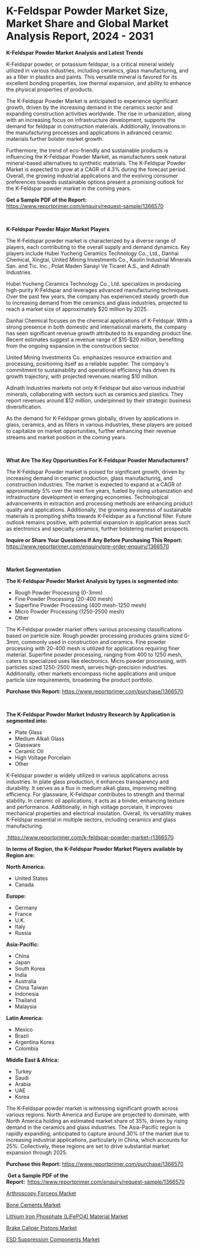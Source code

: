 <p><h1>K-Feldspar Powder Market Size, Market Share and Global Market Analysis Report, 2024 - 2031</h1></p><p><strong>K-Feldspar Powder Market Analysis and Latest Trends</strong></p>
<p><p>K-Feldspar powder, or potassium feldspar, is a critical mineral widely utilized in various industries, including ceramics, glass manufacturing, and as a filler in plastics and paints. This versatile mineral is favored for its excellent bonding properties, low thermal expansion, and ability to enhance the physical properties of products.</p><p>The K-Feldspar Powder Market is anticipated to experience significant growth, driven by the increasing demand in the ceramics sector and expanding construction activities worldwide. The rise in urbanization, along with an increasing focus on infrastructure development, supports the demand for feldspar in construction materials. Additionally, innovations in the manufacturing processes and applications in advanced ceramic materials further bolster market growth.</p><p>Furthermore, the trend of eco-friendly and sustainable products is influencing the K-Feldspar Powder Market, as manufacturers seek natural mineral-based alternatives to synthetic materials. The K-Feldspar Powder Market is expected to grow at a CAGR of 4.3% during the forecast period. Overall, the growing industrial applications and the evolving consumer preferences towards sustainable options present a promising outlook for the K-Feldspar powder market in the coming years.</p></p>
<p><strong>Get a Sample PDF of the Report:&nbsp;</strong> <a href="https://www.reportprimer.com/enquiry/request-sample/1366570">https://www.reportprimer.com/enquiry/request-sample/1366570</a></p>
<p>&nbsp;</p>
<p><strong>K-Feldspar Powder Major Market Players</strong></p>
<p><p>The K-Feldspar powder market is characterized by a diverse range of players, each contributing to the overall supply and demand dynamics. Key players include Hubei Yucheng Ceramics Technology Co., Ltd., Danhai Chemical, Xingtai, United Mining Investments Co., Kaolin Industrial Minerals San. and Tic. Inc., Polat Maden Sanayi Ve Ticaret A.S., and Adinath Industries. </p><p>Hubei Yucheng Ceramics Technology Co., Ltd. specializes in producing high-purity K-Feldspar and leverages advanced manufacturing techniques. Over the past few years, the company has experienced steady growth due to increasing demand from the ceramics and glass industries, projected to reach a market size of approximately $20 million by 2025.</p><p>Danhai Chemical focuses on the chemical applications of K-Feldspar. With a strong presence in both domestic and international markets, the company has seen significant revenue growth attributed to its expanding product line. Recent estimates suggest a revenue range of $15-$20 million, benefiting from the ongoing expansion in the construction sector.</p><p>United Mining Investments Co. emphasizes resource extraction and processing, positioning itself as a reliable supplier. The company's commitment to sustainability and operational efficiency has driven its growth trajectory, with projected revenues nearing $10 million.</p><p>Adinath Industries markets not only K-Feldspar but also various industrial minerals, collaborating with sectors such as ceramics and plastics. They report revenues around $12 million, underpinned by their strategic business diversification.</p><p>As the demand for K-Feldspar grows globally, driven by applications in glass, ceramics, and as fillers in various industries, these players are poised to capitalize on market opportunities, further enhancing their revenue streams and market position in the coming years.</p></p>
<p>&nbsp;</p>
<p><strong>What Are The Key Opportunities For K-Feldspar Powder Manufacturers?</strong></p>
<p><p>The K-Feldspar Powder market is poised for significant growth, driven by increasing demand in ceramic production, glass manufacturing, and construction industries. The market is expected to expand at a CAGR of approximately 5% over the next five years, fueled by rising urbanization and infrastructure development in emerging economies. Technological advancements in extraction and processing methods are enhancing product quality and applications. Additionally, the growing awareness of sustainable materials is prompting shifts towards K-Feldspar as a functional filler. Future outlook remains positive, with potential expansion in application areas such as electronics and specialty ceramics, further bolstering market prospects.</p></p>
<p><strong>Inquire or Share Your Questions If Any Before Purchasing This Report:</strong> <a href="https://www.reportprimer.com/enquiry/pre-order-enquiry/1366570">https://www.reportprimer.com/enquiry/pre-order-enquiry/1366570</a></p>
<p>&nbsp;</p>
<p><strong>Market Segmentation</strong></p>
<p><strong>The K-Feldspar Powder Market Analysis by types is segmented into:</strong></p>
<p><ul><li>Rough Powder Processing (0-3mm)</li><li>Fine Powder Processing (20-400 mesh)</li><li>Superfine Powder Processing (400 mesh-1250 mesh)</li><li>Micro Powder Processing (1250-2500 mesh)</li><li>Other</li></ul></p>
<p><p>The K-Feldspar powder market offers various processing classifications based on particle size. Rough powder processing produces grains sized 0-3mm, commonly used in construction and ceramics. Fine powder processing with 20-400 mesh is utilized for applications requiring finer material. Superfine powder processing, ranging from 400 to 1250 mesh, caters to specialized uses like electronics. Micro powder processing, with particles sized 1250-2500 mesh, serves high-precision industries. Additionally, other markets encompass niche applications and unique particle size requirements, broadening the product portfolio.</p></p>
<p><strong>Purchase this Report:&nbsp;</strong><a href="https://www.reportprimer.com/purchase/1366570">https://www.reportprimer.com/purchase/1366570</a></p>
<p>&nbsp;</p>
<p><strong>The K-Feldspar Powder Market Industry Research by Application is segmented into:</strong></p>
<p><ul><li>Plate Glass</li><li>Medium Alkali Glass</li><li>Glassware</li><li>Ceramic Oil</li><li>High Voltage Porcelain</li><li>Other</li></ul></p>
<p><p>K-Feldspar powder is widely utilized in various applications across industries. In plate glass production, it enhances transparency and durability. It serves as a flux in medium alkali glass, improving melting efficiency. For glassware, K-Feldspar contributes to strength and thermal stability. In ceramic oil applications, it acts as a binder, enhancing texture and performance. Additionally, in high voltage porcelain, it improves mechanical properties and electrical insulation. Overall, its versatility makes K-Feldspar essential in multiple sectors, including ceramics and glass manufacturing.</p></p>
<p><a href="https://www.reportprimer.com/k-feldspar-powder-market-r1366570">&nbsp;https://www.reportprimer.com/k-feldspar-powder-market-r1366570</a></p>
<p><strong>In terms of Region, the K-Feldspar Powder Market Players available by Region are:</strong></p>
<p>
    <p> <strong> North America: </strong>
        <ul>
            <li>United States</li>
            <li>Canada</li>
        </ul>
        </p> 
    <p> <strong> Europe: </strong>
        <ul>
            <li>Germany</li>
            <li>France</li>
            <li>U.K.</li>
            <li>Italy</li>
            <li>Russia</li>
        </ul>
        </p> 
    <p> <strong> Asia-Pacific: </strong>
        <ul>
            <li>China</li>
            <li>Japan</li>
            <li>South Korea</li>
            <li>India</li>
            <li>Australia</li>
            <li>China Taiwan</li>
            <li>Indonesia</li>
            <li>Thailand</li>
            <li>Malaysia</li>
        </ul>
        </p> 
    <p> <strong> Latin America: </strong>
        <ul>
            <li>Mexico</li>
            <li>Brazil</li>
            <li>Argentina Korea</li>
            <li>Colombia</li>
        </ul>
        </p> 
    <p> <strong> Middle East & Africa: </strong>
        <ul>
            <li>Turkey</li>
            <li>Saudi</li>
            <li>Arabia</li>
            <li>UAE</li>
            <li>Korea</li>
        </ul>
    </p>
    </p>
<p><p>The K-Feldspar powder market is witnessing significant growth across various regions. North America and Europe are projected to dominate, with North America holding an estimated market share of 35%, driven by rising demand in the ceramics and glass industries. The Asia-Pacific region is rapidly expanding, anticipated to capture around 30% of the market due to increasing industrial applications, particularly in China, which accounts for 25%. Collectively, these regions are set to drive substantial market expansion through 2025.</p></p>
<p><strong>Purchase this Report: </strong><a href="https://www.reportprimer.com/purchase/1366570">https://www.reportprimer.com/purchase/1366570</a></p>
<p>&nbsp;<strong>Get a Sample PDF of the Report:&nbsp;&nbsp;</strong><a href="https://www.reportprimer.com/enquiry/request-sample/1366570">https://www.reportprimer.com/enquiry/request-sample/1366570</a></p>
<p><strong></strong></p>
<p><p><a href="https://www.linkedin.com/pulse/global-arthroscopy-forceps-market-status-2024-2031-forecast-l7qrc?trackingId=Klh8KJQkQfmU6FKNDLUwxA%3D%3D">Arthroscopy Forceps Market</a></p><p><a href="https://www.linkedin.com/pulse/exploring-bone-cements-market-dynamics-global-trends-future-nvrpc?trackingId=bQFfBlVwSC%2BN7nBsdBjQeQ%3D%3D">Bone Cements Market</a></p><p><a href="https://issuu.com/reportprime-2/docs/lithium-iron-phosphate-lifepo4-mate_98f610e1c87f8c">Lithium Iron Phosphate (LiFePO4) Material Market</a></p><p><a href="https://www.linkedin.com/pulse/brake-caliper-pistons-market-research-report-forecast-em0pe?trackingId=Zx7QRm7NSB%2B7dwdMJUrjXA%3D%3D">Brake Caliper Pistons Market</a></p><p><a href="https://issuu.com/reportprime-2/docs/esd-suppression-components-market-s_f5acdc18f3c651">ESD Suppression Components Market</a></p></p>